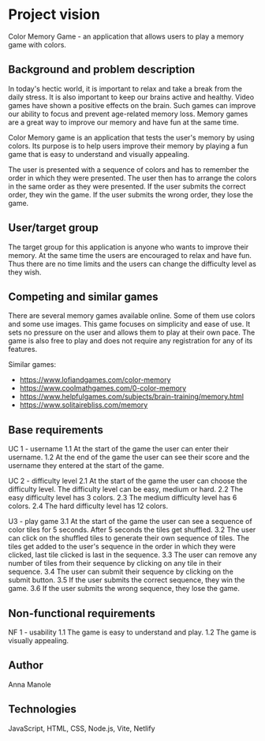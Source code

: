 # Project vision

Color Memory Game - an application that allows users to play a memory game with colors.

## Background and problem description

In today's hectic world, it is important to relax and take a break from the daily stress. It is also important to keep our brains active and healthy. Video games have shown a positive effects on the brain. Such games can improve our ability to focus and prevent age-related memory loss. Memory games are a great way to improve our memory and have fun at the same time.

Color Memory game is an application that tests the user's memory by using colors. Its purpose is to help users improve their memory by playing a fun game that is easy to understand and visually appealing.

The user is presented with a sequence of colors and has to remember the order in which they were presented. The user then has to arrange the colors in the same order as they were presented. If the user submits the correct order, they win the game. If the user submits the wrong order, they lose the game.

## User/target group

The target group for this application is anyone who wants to improve their memory. At the same time the users are encouraged to relax and have fun. Thus there are no time limits and the users can change the difficulty level as they wish.

## Competing and similar games 
There are several memory games available online. Some of them use colors and some use images. This game focuses on simplicity and ease of use. It sets no pressure on the user and allows them to play at their own pace. The game is also free to play and does not require any registration for any of its features.

Similar games:
- https://www.lofiandgames.com/color-memory 
- https://www.coolmathgames.com/0-color-memory
- https://www.helpfulgames.com/subjects/brain-training/memory.html
- https://www.solitairebliss.com/memory

## Base requirements

UC 1 - username
1.1 At the start of the game the user can enter their username.
1.2 At the end of the game the user can see their score and the username they entered at the start of the game.

UC 2 - difficulty level
2.1 At the start of the game the user can choose the difficulty level. The difficulty level can be easy, medium or hard.
2.2 The easy difficulty level has 3 colors.
2.3 The medium difficulty level has 6 colors.
2.4 The hard difficulty level has 12 colors.

U3 - play game
3.1 At the start of the game the user can see a sequence of color tiles for 5 seconds. After 5 seconds the tiles get shuffled.
3.2 The user can click on the shuffled tiles to generate their own sequence of tiles. The tiles get added to the user's sequence in the order in which they were clicked, last tile clicked is last in the sequence.
3.3 The user can remove any number of tiles from their sequence by clicking on any tile in their sequence.
3.4 The user can submit their sequence by clicking on the submit button.
3.5 If the user submits the correct sequence, they win the game.
3.6 If the user submits the wrong sequence, they lose the game.

## Non-functional requirements

NF 1 - usability
1.1 The game is easy to understand and play.
1.2 The game is visually appealing.

## Author
Anna Manole

## Technologies
JavaScript, HTML, CSS, Node.js, Vite, Netlify
